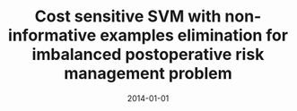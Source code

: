 ---
# Documentation: https://wowchemy.com/docs/managing-content/

title: Cost sensitive SVM with non-informative examples elimination for imbalanced
  postoperative risk management problem
subtitle: ''
summary: ''
authors:
- zieba
- Jerzy Świątek
- Marek Lubicz
tags: []
categories: []
date: '2014-01-01'
lastmod: 2022-10-07T05:50:31Z
featured: false
draft: false

# Featured image
# To use, add an image named `featured.jpg/png` to your page's folder.
# Focal points: Smart, Center, TopLeft, Top, TopRight, Left, Right, BottomLeft, Bottom, BottomRight.
image:
  caption: ''
  focal_point: ''
  preview_only: false

# Projects (optional).
#   Associate this post with one or more of your projects.
#   Simply enter your project's folder or file name without extension.
#   E.g. `projects = ["internal-project"]` references `content/project/deep-learning/index.md`.
#   Otherwise, set `projects = []`.
projects: []
publishDate: '2022-10-07T05:50:30.490885Z'
publication_types:
- '1'
abstract: ''
publication: '*Advances in Systems Science : proceedings of the International Conference
  on Systems Science 2013 (ICSS 2013)*'
doi: 10.1007/978-3-319-01857-7_29
---